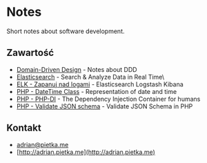 # Notes

Short notes about software development.

## Zawartość

* [Domain-Driven Design](domain-driven-design) - Notes about DDD
* [Elasticsearch](elasticsearch-training) - Search & Analyze Data in Real Time\
* [ELK - Zapanuj nad logami](elk-zapanuj-nad-logami.md) - Elasticsearch Logstash Kibana
* [PHP - DateTime Class](php-datetime-class.md) - Representation of date and time
* [PHP - PHP-DI](php-di) - The Dependency Injection Container for humans
* [PHP - Validate JSON schema](php-validate-json-schema) - Validate JSON Schema in PHP

## Kontakt

* [adrian@pietka.me](mailto:adrian@pietka.me)
* [http://adrian.pietka.me](http://adrian.pietka.me)